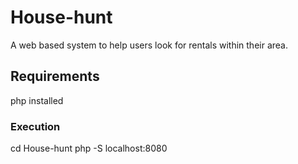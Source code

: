 # House-hunt
A web based system to help users look for rentals within their area.

## Requirements
php installed

### Execution
cd House-hunt
php -S localhost:8080
